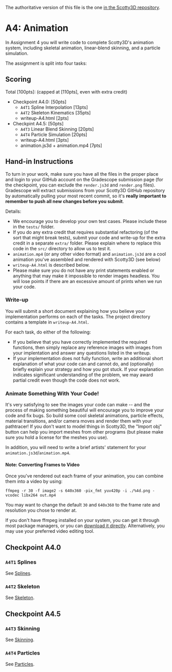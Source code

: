 The authoritative version of this file is the one [in the Scotty3D repository](https://github.com/CMU-Graphics/Scotty3D/blob/main/assignments/A4.md).

# A4: Animation

In Assignment 4 you will write code to complete Scotty3D's animation system, including skeletal animation, linear-blend skinning, and a particle simulation.

The assignment is split into four tasks:

## Scoring

Total [100pts]: (capped at [110pts], even with extra credit)
- Checkpoint A4.0: [50pts]
	- `A4T1` Spline Interpolation [13pts]
	- `A4T2` Skeleton Kinematics [35pts]
	- writeup-A4.html [2pts]
- Checkpint A4.5: [50pts]
	- `A4T3` Linear Blend Skinning [20pts]
	- `A4T4` Particle Simulation [20pts]
	- writeup-A4.html [3pts]
	- animation.js3d + animation.mp4 [7pts]
## Hand-in Instructions

To turn in your work, make sure you have all the files in the proper place and login to your GitHub account on the Gradescope submission page (for the checkpoint, you can exclude the `render.js3d` and `render.png` files). Gradescope will extract submissions from your Scotty3D GitHub repository by automatically pulling your most recent commit, so it's **really important to remember to push all new changes before you submit**.

Details:
- We encourage you to develop your own test cases. Please include these in the `tests/` folder.
- If you do any extra credit that requires substantial refactoring (of the sort that might break tests), submit your code and write-up for the extra credit in a separate `extra/` folder. Please explain where to replace this code in the `src/` directory to allow us to test it.
- `animation.mp4` (or any other video format) and `animation.js3d` are a cool animation you've assembled and rendered with Scotty3D (see below)
- `writeup-A4.html` is described below.
- Please make sure you do not have any print statements enabled or anything that may make it impossible to render images headless. You will lose points if there are an excessive amount of prints when we run your code.

### Write-up
You will submit a short document explaining how you believe your implementation performs on each of the tasks. The project directory contains a template in `writeup-A4.html`.

For each task, do either of the following:
* If you believe that you have correctly implemented the required functions, then simply replace any reference images with images from your implentation and answer any questions listed in the writeup. 
* If your implementation does not fully function, write an additional short explanation of what your code can and cannot do, and (optionally) briefly explain your strategy and how you got stuck. If your explanation indicates significant understanding of the problem, we may award partial credit even though the code does not work.

### Animate Something With Your Code!
It's very satisfying to see the images your code can make -- and the process of making something beautiful will encourage you to improve your code and fix bugs.
So build some cool skeletal animations, particle effects, material transitions, and/or camera moves and render them with your pathtracer!
If you don't want to model things in Scotty3D, the "Import obj" button can help you import meshes from other programs (but please make sure you hold a license for the meshes you use).

In addition, you will need to write a brief artists' statement for your `animation.js3d`/`animation.mp4`.

#### Note: Converting Frames to Video

Once you've rendered out each frame of your animation, you can combine them into a video by using:

`ffmpeg -r 30 -f image2 -s 640x360 -pix_fmt yuv420p -i ./%4d.png -vcodec libx264 out.mp4`

You may want to change the default `30` and `640x360` to the frame rate and resolution you chose to render at.

If you don't have ffmpeg installed on your system, you can get it through most package managers, or you can [download it directly](https://ffmpeg.org/download.html). Alternatively, you may use your preferred video editing tool.


## Checkpoint A4.0

### `A4T1` Splines
See [Splines](A4/T1-splines.md).

### `A4T2` Skeleton
See [Skeleton](A4/T2-skeleton.md).

## Checkpoint A4.5

### `A4T3` Skinning
See [Skinning](A4/T3-skinning.md).

### `A4T4` Particles
See [Particles](A4/T4-particles.md).